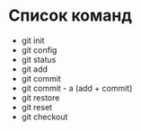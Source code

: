 # Список команд

- git init
- git config
- git status
- git add
- git commit
- git commit - a (add + commit)
- git restore
- git reset
- git checkout
